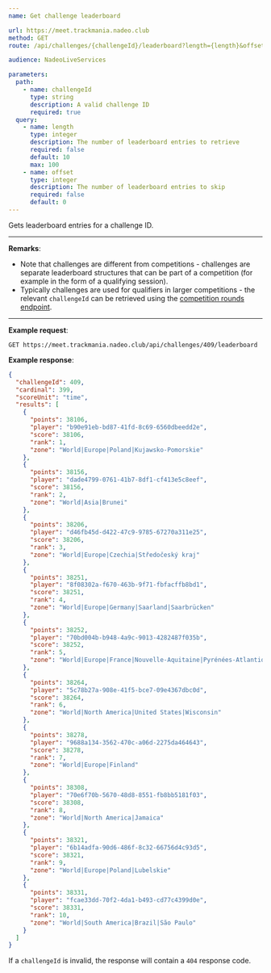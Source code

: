 ```yaml
---
name: Get challenge leaderboard

url: https://meet.trackmania.nadeo.club
method: GET
route: /api/challenges/{challengeId}/leaderboard?length={length}&offset={offset}

audience: NadeoLiveServices

parameters:
  path:
    - name: challengeId
      type: string
      description: A valid challenge ID
      required: true
  query:
    - name: length
      type: integer
      description: The number of leaderboard entries to retrieve
      required: false
      default: 10
      max: 100
    - name: offset
      type: integer
      description: The number of leaderboard entries to skip
      required: false
      default: 0
---
```


Gets leaderboard entries for a challenge ID.

---

**Remarks**:

- Note that challenges are different from competitions - challenges are separate leaderboard structures that can be part of a competition (for example in the form of a qualifying session).
- Typically challenges are used for qualifiers in larger competitions - the relevant `challengeId` can be retrieved using the [competition rounds endpoint](/meet/competitions/rounds).

---

**Example request**:

```plain
GET https://meet.trackmania.nadeo.club/api/challenges/409/leaderboard
```

**Example response**:

```json
{
  "challengeId": 409,
  "cardinal": 399,
  "scoreUnit": "time",
  "results": [
    {
      "points": 38106,
      "player": "b90e91eb-bd87-41fd-8c69-6560dbeedd2e",
      "score": 38106,
      "rank": 1,
      "zone": "World|Europe|Poland|Kujawsko-Pomorskie"
    },
    {
      "points": 38156,
      "player": "dade4799-0761-41b7-8df1-cf413e5c8eef",
      "score": 38156,
      "rank": 2,
      "zone": "World|Asia|Brunei"
    },
    {
      "points": 38206,
      "player": "d46fb45d-d422-47c9-9785-67270a311e25",
      "score": 38206,
      "rank": 3,
      "zone": "World|Europe|Czechia|Středočeský kraj"
    },
    {
      "points": 38251,
      "player": "8f08302a-f670-463b-9f71-fbfacffb8bd1",
      "score": 38251,
      "rank": 4,
      "zone": "World|Europe|Germany|Saarland|Saarbrücken"
    },
    {
      "points": 38252,
      "player": "70bd004b-b948-4a9c-9013-4282487f035b",
      "score": 38252,
      "rank": 5,
      "zone": "World|Europe|France|Nouvelle-Aquitaine|Pyrénées-Atlantiques"
    },
    {
      "points": 38264,
      "player": "5c78b27a-908e-41f5-bce7-09e4367dbc0d",
      "score": 38264,
      "rank": 6,
      "zone": "World|North America|United States|Wisconsin"
    },
    {
      "points": 38278,
      "player": "9688a134-3562-470c-a06d-2275da464643",
      "score": 38278,
      "rank": 7,
      "zone": "World|Europe|Finland"
    },
    {
      "points": 38308,
      "player": "70e6f70b-5670-48d8-8551-fb8bb5181f03",
      "score": 38308,
      "rank": 8,
      "zone": "World|North America|Jamaica"
    },
    {
      "points": 38321,
      "player": "6b14adfa-90d6-486f-8c32-66756d4c93d5",
      "score": 38321,
      "rank": 9,
      "zone": "World|Europe|Poland|Lubelskie"
    },
    {
      "points": 38331,
      "player": "fcae33dd-70f2-4da1-b493-cd77c4399d0e",
      "score": 38331,
      "rank": 10,
      "zone": "World|South America|Brazil|São Paulo"
    }
  ]
}
```

If a `challengeId` is invalid, the response will contain a `404` response code.

